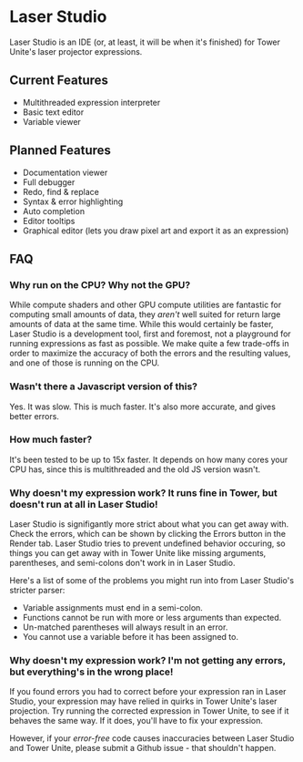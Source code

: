 # Laser Studio

Laser Studio is an IDE (or, at least, it will be when it's finished) for Tower Unite's laser projector expressions.

## Current Features

- Multithreaded expression interpreter
- Basic text editor
- Variable viewer

## Planned Features

- Documentation viewer
- Full debugger
- Redo, find & replace
- Syntax & error highlighting
- Auto completion
- Editor tooltips
- Graphical editor (lets you draw pixel art and export it as an expression)

## FAQ
### Why run on the CPU? Why not the GPU?
While compute shaders and other GPU compute utilities are fantastic for computing small amounts of data, they *aren't* well suited for return large amounts of data at the same time.
While this would certainly be faster, Laser Studio is a development tool, first and foremost, not a playground for running expressions as fast as possible.
We make quite a few trade-offs in order to maximize the accuracy of both the errors and the resulting values, and one of those is running on the CPU.

### Wasn't there a Javascript version of this?
Yes. It was slow. This is much faster. It's also more accurate, and gives better errors.

### How much faster?
It's been tested to be up to 15x faster. It depends on how many cores your CPU has, since this is multithreaded and the old JS version wasn't.

### Why doesn't my expression work? It runs fine in Tower, but doesn't run at all in Laser Studio!
Laser Studio is signifigantly more strict about what you can get away with. Check the errors, which can be shown by clicking the Errors button in the Render tab.
Laser Studio tries to prevent undefined behavior occuring, so things you can get away with in Tower Unite like missing arguments, parentheses, and semi-colons don't work in in Laser Studio.

Here's a list of some of the problems you might run into from Laser Studio's stricter parser:
- Variable assignments must end in a semi-colon.
- Functions cannot be run with more or less arguments than expected.
- Un-matched parentheses will always result in an error.
- You cannot use a variable before it has been assigned to.

### Why doesn't my expression work? I'm not getting any errors, but everything's in the wrong place!
If you found errors you had to correct before your expression ran in Laser Studio, your expression may have relied in quirks in Tower Unite's laser projection.
Try running the corrected expression in Tower Unite, to see if it behaves the same way. If it does, you'll have to fix your expression.

However, if your *error-free* code causes inaccuracies between Laser Studio and Tower Unite, please submit a Github issue - that shouldn't happen.
